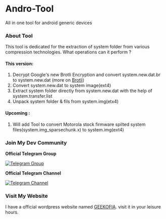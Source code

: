 # Andro-Tool
All in one tool for android generic devices

### About Tool
This tool is dedicated for the extraction of system folder from various compression technologies.
What operations can it perform ?

#### This version:
1. Decrypt Google's new Brotli Encryption and convert system.new.dat.br to system.new.dat (more on [Brotli](https://en.wikipedia.org/wiki/Brotli))
2. Convert system.new.dat to system image(ext4)
3. Extract system folder directly from system.new.dat with the help of system.transfer.list
4. Unpack system folder & fils from system.img(etx4)

#### Upcoming :
1. Will add Tool to convert Motorola stock firmware spilted system files(system.img_sparsechunk.x) to system.img(ext4) 



### Join My Dev Community
**Official Telegram Group**

[![Telegram Group](http://icons.iconarchive.com/icons/froyoshark/enkel/128/Telegram-icon.png)](https://goo.gl/iEFPAh)

**Official Telegram Channel**

[![Telegram Channel](http://icons.iconarchive.com/icons/froyoshark/enkel/128/Telegram-icon.png)](https://goo.gl/YaTQMi)

### Visit My Website
I have a official wordpress website named [GEEKOFIA](https://geekofia.wordpress.com).
visit it in your leisure hours. 
